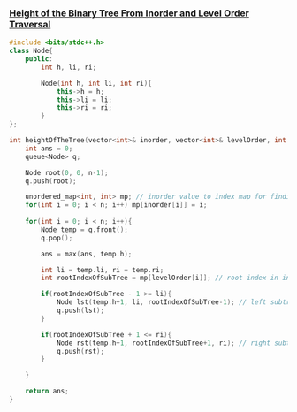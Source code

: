 ### [Height of the Binary Tree From Inorder and Level Order Traversal](https://www.codingninjas.com/studio/problems/height-of-the-binary-tree-from-inorder-and-level-order-traversal_8230730?challengeSlug=striver-sde-challenge&leftPanelTab=0)

```cpp
#include <bits/stdc++.h> 
class Node{
	public:
		int h, li, ri;

		Node(int h, int li, int ri){
			this->h = h;
			this->li = li;
			this->ri = ri;
		}
};

int heightOfTheTree(vector<int>& inorder, vector<int>& levelOrder, int n){
	int ans = 0;
	queue<Node> q;

	Node root(0, 0, n-1);
	q.push(root);

	unordered_map<int, int> mp; // inorder value to index map for finding root index in inorder traversal
	for(int i = 0; i < n; i++) mp[inorder[i]] = i;
	
	for(int i = 0; i < n; i++){
		Node temp = q.front();
		q.pop();

		ans = max(ans, temp.h);

		int li = temp.li, ri = temp.ri;
		int rootIndexOfSubTree = mp[levelOrder[i]]; // root index in inorder traversal

		if(rootIndexOfSubTree - 1 >= li){
			Node lst(temp.h+1, li, rootIndexOfSubTree-1); // left subtree
			q.push(lst);
		}

		if(rootIndexOfSubTree + 1 <= ri){
			Node rst(temp.h+1, rootIndexOfSubTree+1, ri); // right subtree
			q.push(rst);
		}

	}

	return ans;
}
```